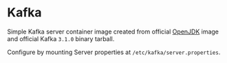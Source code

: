 # Kafka

Simple Kafka server container image created from official
[OpenJDK](https://hub.docker.com/_/openjdk) image and official
Kafka `3.1.0` binary tarball.

Configure by mounting Server properties at `/etc/kafka/server.properties`.
